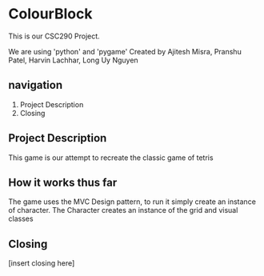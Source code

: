 # ColourBlock
This is our CSC290 Project.

We are using 'python' and 'pygame'
Created by Ajitesh Misra, Pranshu Patel, Harvin Lachhar, Long Uy Nguyen

## navigation
<a name="top"></a>
1. Project Description
2. Closing

## Project Description
This game is our attempt to recreate the classic game of tetris

## How it works thus far
The game uses the MVC Design pattern, to run it simply create an instance of character. 
The Character creates an instance of the grid <backend> and visual <front end> classes

## Closing
[insert closing here]
